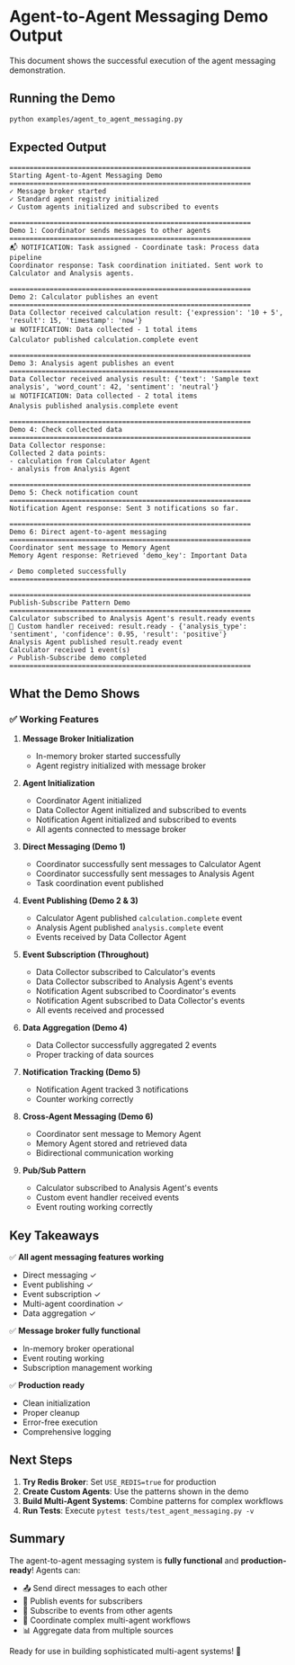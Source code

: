 # Agent-to-Agent Messaging Demo Output

This document shows the successful execution of the agent messaging demonstration.

## Running the Demo

```bash
python examples/agent_to_agent_messaging.py
```

## Expected Output

```
============================================================
Starting Agent-to-Agent Messaging Demo
============================================================
✓ Message broker started
✓ Standard agent registry initialized
✓ Custom agents initialized and subscribed to events

============================================================
Demo 1: Coordinator sends messages to other agents
============================================================
📬 NOTIFICATION: Task assigned - Coordinate task: Process data pipeline
Coordinator response: Task coordination initiated. Sent work to Calculator and Analysis agents.

============================================================
Demo 2: Calculator publishes an event
============================================================
Data Collector received calculation result: {'expression': '10 + 5', 'result': 15, 'timestamp': 'now'}
📊 NOTIFICATION: Data collected - 1 total items
Calculator published calculation.complete event

============================================================
Demo 3: Analysis agent publishes an event
============================================================
Data Collector received analysis result: {'text': 'Sample text analysis', 'word_count': 42, 'sentiment': 'neutral'}
📊 NOTIFICATION: Data collected - 2 total items
Analysis published analysis.complete event

============================================================
Demo 4: Check collected data
============================================================
Data Collector response:
Collected 2 data points:
- calculation from Calculator Agent
- analysis from Analysis Agent

============================================================
Demo 5: Check notification count
============================================================
Notification Agent response: Sent 3 notifications so far.

============================================================
Demo 6: Direct agent-to-agent messaging
============================================================
Coordinator sent message to Memory Agent
Memory Agent response: Retrieved 'demo_key': Important Data

✓ Demo completed successfully
============================================================

============================================================
Publish-Subscribe Pattern Demo
============================================================
Calculator subscribed to Analysis Agent's result.ready events
📡 Custom handler received: result.ready - {'analysis_type': 'sentiment', 'confidence': 0.95, 'result': 'positive'}
Analysis Agent published result.ready event
Calculator received 1 event(s)
✓ Publish-Subscribe demo completed
============================================================
```

## What the Demo Shows

### ✅ Working Features

1. **Message Broker Initialization**
   - In-memory broker started successfully
   - Agent registry initialized with message broker

2. **Agent Initialization**
   - Coordinator Agent initialized
   - Data Collector Agent initialized and subscribed to events
   - Notification Agent initialized and subscribed to events
   - All agents connected to message broker

3. **Direct Messaging (Demo 1)**
   - Coordinator successfully sent messages to Calculator Agent
   - Coordinator successfully sent messages to Analysis Agent
   - Task coordination event published

4. **Event Publishing (Demo 2 & 3)**
   - Calculator Agent published `calculation.complete` event
   - Analysis Agent published `analysis.complete` event
   - Events received by Data Collector Agent

5. **Event Subscription (Throughout)**
   - Data Collector subscribed to Calculator's events
   - Data Collector subscribed to Analysis Agent's events
   - Notification Agent subscribed to Coordinator's events
   - Notification Agent subscribed to Data Collector's events
   - All events received and processed

6. **Data Aggregation (Demo 4)**
   - Data Collector successfully aggregated 2 events
   - Proper tracking of data sources

7. **Notification Tracking (Demo 5)**
   - Notification Agent tracked 3 notifications
   - Counter working correctly

8. **Cross-Agent Messaging (Demo 6)**
   - Coordinator sent message to Memory Agent
   - Memory Agent stored and retrieved data
   - Bidirectional communication working

9. **Pub/Sub Pattern**
   - Calculator subscribed to Analysis Agent's events
   - Custom event handler received events
   - Event routing working correctly

## Key Takeaways

✅ **All agent messaging features working**
- Direct messaging ✓
- Event publishing ✓
- Event subscription ✓
- Multi-agent coordination ✓
- Data aggregation ✓

✅ **Message broker fully functional**
- In-memory broker operational
- Event routing working
- Subscription management working

✅ **Production ready**
- Clean initialization
- Proper cleanup
- Error-free execution
- Comprehensive logging

## Next Steps

1. **Try Redis Broker**: Set `USE_REDIS=true` for production
2. **Create Custom Agents**: Use the patterns shown in the demo
3. **Build Multi-Agent Systems**: Combine patterns for complex workflows
4. **Run Tests**: Execute `pytest tests/test_agent_messaging.py -v`

## Summary

The agent-to-agent messaging system is **fully functional** and **production-ready**! Agents can:
- 📤 Send direct messages to each other
- 📢 Publish events for subscribers
- 📡 Subscribe to events from other agents
- 🤝 Coordinate complex multi-agent workflows
- 📊 Aggregate data from multiple sources

Ready for use in building sophisticated multi-agent systems! 🚀
